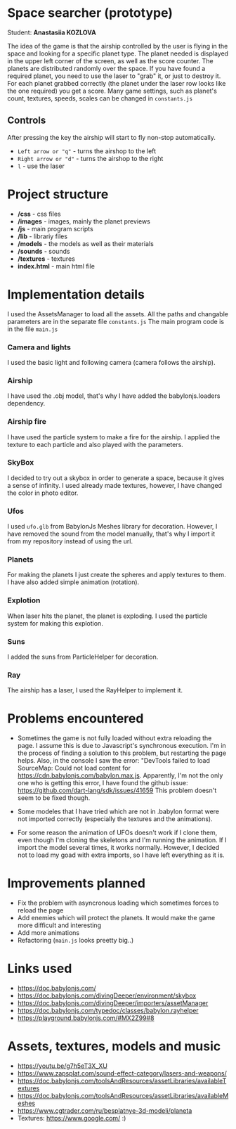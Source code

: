 # Space searcher (prototype)

Student: **Anastasiia KOZLOVA**

The idea of the game is that the airship controlled by the user is flying in the space and looking for a specific planet type.
The planet needed is displayed in the upper left corner of the screen, as well as the score counter.
The planets are distributed randomly over the space.
If you have found a required planet, you need to use the laser to "grab" it, or just to destroy it.
For each planet grabbed correctly (the planet under the laser row looks like the one required) you get a score.
Many game settings, such as planet's count, textures, speeds, scales can be changed in `constants.js`

## Controls
After pressing the key the airship will start to fly non-stop automatically.
- `Left arrow or "q"` - turns the airshop to the left
- `Right arrow or "d"` - turns the airshop to the right
- `l` - use the laser
# Project structure
- **/css** - css files
- **/images** - images, mainly the planet previews
- **/js** - main program scripts
- **/lib** - librariy files
- **/models** - the models as well as their materials
- **/sounds** - sounds
- **/textures** - textures
- **index.html** - main html file

# Implementation details
I used the AssetsManager to load all the assets. All the paths and changable parameters are in the separate file `constants.js`
The main program code is in the file `main.js`

### Camera and lights
I used the basic light and following camera (camera follows the airship).
### Airship
I have used the .obj model, that's why I have added the babylonjs.loaders dependency.
### Airship fire
I have used the particle system to make a fire for the airship. I applied the texture to each particle and also played with the parameters.
### SkyBox
I decided to try out a skybox in order to generate a space, because it gives a sense of infinity. I used already made textures, however, I have changed the color in photo editor.
### Ufos
I used `ufo.glb` from BabylonJs Meshes library for decoration.
However, I have removed the sound from the model manually, that's why I import it from my repository instead of using the url.
### Planets
For making the planets I just create the spheres and apply textures to them. I have also added simple animation (rotation).
### Explotion
When laser hits the planet, the planet is exploding. I used the particle system for making this explotion.
### Suns
I added the suns from ParticleHelper for decoration.
### Ray
The airship has a laser, I used the RayHelper to implement it.

# Problems encountered

- Sometimes the game is not fully loaded without extra reloading the page. I assume this is due to Javascript's synchronous execution. I'm in the process of finding a solution to this problem, but restarting the page helps.
Also, in the console I saw the error: "DevTools failed to load SourceMap: Could not load content for https://cdn.babylonjs.com/babylon.max.js. Apparently, I'm not the only one who is getting this error, I have found the github issue:
https://github.com/dart-lang/sdk/issues/41659
This problem doesn't seem to be fixed though.

- Some modeles that I have tried which are not in .babylon format were not imported correctly (especially the textures and the animations).

- For some reason the animation of UFOs doesn't work if I clone them, even though I'm cloning the skeletons and I'm running the animation. If I import the model several times, it works normally. However, I decided not to load my goad with extra imports, so I have left everything as it is.

# Improvements planned
- Fix the problem with asyncronous loading which sometimes forces to reload the page
- Add enemies which will protect the planets. It would make the game more difficult and interesting
- Add more animations
- Refactoring (`main.js` looks preetty big..)

# Links used
- https://doc.babylonjs.com/
- https://doc.babylonjs.com/divingDeeper/environment/skybox
- https://doc.babylonjs.com/divingDeeper/importers/assetManager
- https://doc.babylonjs.com/typedoc/classes/babylon.rayhelper
- https://playground.babylonjs.com/#MX2Z99#8

# Assets, textures, models and music
- https://youtu.be/g7h5eT3X_XU
- https://www.zapsplat.com/sound-effect-category/lasers-and-weapons/
- https://doc.babylonjs.com/toolsAndResources/assetLibraries/availableTextures
- https://doc.babylonjs.com/toolsAndResources/assetLibraries/availableMeshes
- https://www.cgtrader.com/ru/besplatnye-3d-modeli/planeta
- Textures: https://www.google.com/ :)